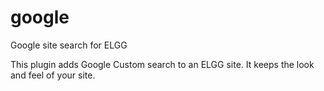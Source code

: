 google
======

Google site search for ELGG

This plugin adds Google Custom search to an ELGG site. It keeps the look and feel of your site.

